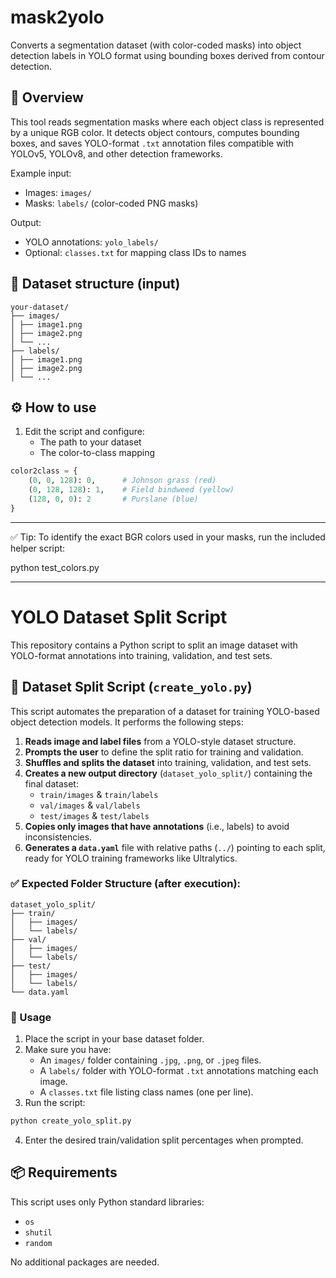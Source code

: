 # mask2yolo

Converts a segmentation dataset (with color-coded masks) into object detection labels in YOLO format using bounding boxes derived from contour detection.

## 🧠 Overview

This tool reads segmentation masks where each object class is represented by a unique RGB color. It detects object contours, computes bounding boxes, and saves YOLO-format `.txt` annotation files compatible with YOLOv5, YOLOv8, and other detection frameworks.

Example input:
- Images: `images/`
- Masks: `labels/` (color-coded PNG masks)

Output:
- YOLO annotations: `yolo_labels/`
- Optional: `classes.txt` for mapping class IDs to names

## 📁 Dataset structure (input)

```
your-dataset/
├── images/
│ ├── image1.png
│ ├── image2.png
│ └── ...
├── labels/
│ ├── image1.png
│ ├── image2.png
│ └── ...
```

## ⚙️ How to use

1. Edit the script and configure:
   - The path to your dataset
   - The color-to-class mapping

```python
color2class = {
    (0, 0, 128): 0,      # Johnson grass (red)
    (0, 128, 128): 1,    # Field bindweed (yellow)
    (128, 0, 0): 2       # Purslane (blue)
}
```
---------------------------------------------------------------------------------------------
✅ Tip: To identify the exact BGR colors used in your masks, run the included helper script:

python test_colors.py

---------------------------------------------------------------------------------------------

# YOLO Dataset Split Script

This repository contains a Python script to split an image dataset with YOLO-format annotations into training, validation, and test sets.

## 📁 Dataset Split Script (`create_yolo.py`)

This script automates the preparation of a dataset for training YOLO-based object detection models. It performs the following steps:

1. **Reads image and label files** from a YOLO-style dataset structure.
2. **Prompts the user** to define the split ratio for training and validation.
3. **Shuffles and splits the dataset** into training, validation, and test sets.
4. **Creates a new output directory** (`dataset_yolo_split/`) containing the final dataset:
   - `train/images` & `train/labels`
   - `val/images` & `val/labels`
   - `test/images` & `test/labels`
5. **Copies only images that have annotations** (i.e., labels) to avoid inconsistencies.
6. **Generates a `data.yaml`** file with relative paths (`../`) pointing to each split, ready for YOLO training frameworks like Ultralytics.

### ✅ Expected Folder Structure (after execution):

```
dataset_yolo_split/
├── train/
│   ├── images/
│   └── labels/
├── val/
│   ├── images/
│   └── labels/
├── test/
│   ├── images/
│   └── labels/
└── data.yaml
```

### 📝 Usage

1. Place the script in your base dataset folder.
2. Make sure you have:
   - An `images/` folder containing `.jpg`, `.png`, or `.jpeg` files.
   - A `labels/` folder with YOLO-format `.txt` annotations matching each image.
   - A `classes.txt` file listing class names (one per line).
3. Run the script:

```bash
python create_yolo_split.py
```

4. Enter the desired train/validation split percentages when prompted.

## 📦 Requirements

This script uses only Python standard libraries:
- `os`
- `shutil`
- `random`

No additional packages are needed.
